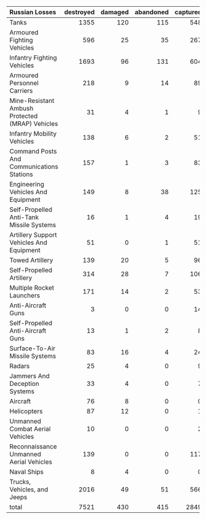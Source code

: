 | Russian Losses                                   |   destroyed |   damaged |   abandoned |   captured |   total |
|:-------------------------------------------------|------------:|----------:|------------:|-----------:|--------:|
| Tanks                                            |        1355 |       120 |         115 |        548 |    2138 |
| Armoured Fighting Vehicles                       |         596 |        25 |          35 |        267 |     923 |
| Infantry Fighting Vehicles                       |        1693 |        96 |         131 |        604 |    2524 |
| Armoured Personnel Carriers                      |         218 |         9 |          14 |         89 |     330 |
| Mine-Resistant Ambush Protected  (MRAP) Vehicles |          31 |         4 |           1 |          9 |      45 |
| Infantry Mobility Vehicles                       |         138 |         6 |           2 |         51 |     197 |
| Command Posts And Communications Stations        |         157 |         1 |           3 |         83 |     244 |
| Engineering Vehicles And Equipment               |         149 |         8 |          38 |        125 |     320 |
| Self-Propelled Anti-Tank Missile Systems         |          16 |         1 |           4 |         19 |      40 |
| Artillery Support Vehicles And Equipment         |          51 |         0 |           1 |         51 |     103 |
| Towed Artillery                                  |         139 |        20 |           5 |         96 |     260 |
| Self-Propelled Artillery                         |         314 |        28 |           7 |        106 |     455 |
| Multiple Rocket Launchers                        |         171 |        14 |           2 |         53 |     240 |
| Anti-Aircraft Guns                               |           3 |         0 |           0 |         14 |      17 |
| Self-Propelled Anti-Aircraft Guns                |          13 |         1 |           2 |          8 |      24 |
| Surface-To-Air Missile Systems                   |          83 |        16 |           4 |         24 |     127 |
| Radars                                           |          25 |         4 |           0 |          9 |      38 |
| Jammers And Deception Systems                    |          33 |         4 |           0 |          7 |      44 |
| Aircraft                                         |          76 |         8 |           0 |          0 |      84 |
| Helicopters                                      |          87 |        12 |           0 |          1 |     100 |
| Unmanned Combat Aerial Vehicles                  |          10 |         0 |           0 |          2 |      12 |
| Reconnaissance Unmanned Aerial Vehicles          |         139 |         0 |           0 |        117 |     256 |
| Naval Ships                                      |           8 |         4 |           0 |          0 |      12 |
| Trucks, Vehicles, and Jeeps                      |        2016 |        49 |          51 |        566 |    2682 |
| total                                            |        7521 |       430 |         415 |       2849 |   11215 |
